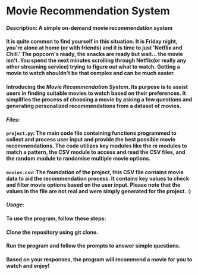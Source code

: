 # Movie Recommendation System
#### Description: A simple on-demand movie recommendation system


#### It is quite common to find yourself in this situation. It is Friday night, you're alone at home (or with friends) and it is time to just 'Netflix and Chill.' The popcorn's ready, the snacks are ready but wait... the movie isn't. You spend the next minutes scrolling through Netflix(or really any other streaming service) trying to figure out what to watch. Getting a movie to watch shouldn't be that complex and can be much easier.

#### Introducing the ***Movie Recommendation System***. Its purpose is to assist users in finding suitable movies to watch based on their preferences. It simplifies the process of choosing a movie by asking a few questions and generating personalized recommendations from a dataset of movies.

#### _Files_:
#### `project.py`: The main code file containing functions programmed to collect and process user input and provide the best possible movie recommendations. The code utilizes key modules like the re modules to match a pattern, the CSV module to access and read the CSV files, and the random module to randomise multiple movie options.

#### `movies.csv`: The foundation of the project, this CSV file contains movie data to aid the recommendation process. It contains key values to check and filter movie options based on the user input. Please note that the values in the file are not real and were simply generated for the project. :)

#### _Usage_:
#### To use the program, follow these steps:

#### Clone the repository using git clone.
#### Run the program and follow the prompts to answer simple questions.
#### Based on your responses, the program will recommend a movie for you to watch and enjoy!
